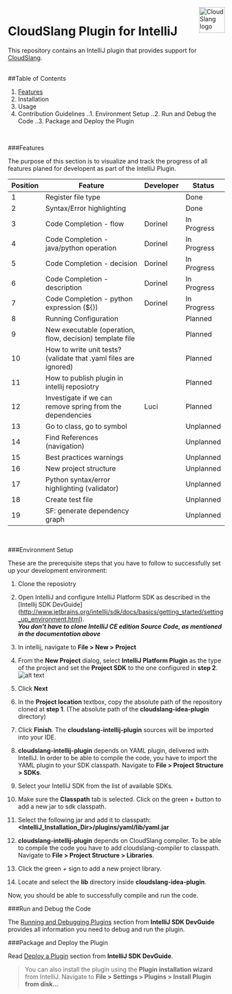 <a href="http://cloudslang.io/">
    <img src="https://camo.githubusercontent.com/ece898cfb3a9cc55353e7ab5d9014cc314af0234/687474703a2f2f692e696d6775722e636f6d2f696849353630562e706e67" alt="CloudSlang logo" title="CloudSlang" align="right" height="60"/>
</a>

CloudSlang Plugin for IntelliJ  
================================
  
This repository contains an IntelliJ plugin that provides support for [CloudSlang](http://cloudslang.io/).  
<br />

##Table of Contents

1. [Features](#features)  
2. Installation  
3. Usage
4. Contribution Guidelines
..1. Environment Setup 
..2. Run and Debug the Code
..3. Package and Deploy the Plugin
<br />


###Features

The purpose of this section is to visualize and track the progress of all features planed for developent as part of the IntelliJ Plugin.

| Position | Feature | Developer | Status |
| -------- | ------- | --------- | ------ |
| 1 | Register file type | | Done
| 2 | Syntax/Error highlighting | | Done |
| 3 | Code Completion - flow | Dorinel | In Progress |
| 4 | Code Completion - java/python operation | Dorinel | In Progress |
| 5 | Code Completion - decision | Dorinel | In Progress |
| 6 | Code Completion - description | Dorinel | In Progress |
| 7 | Code Completion - python expression (${}) | Dorinel | In Progress |
| 8 | Running Configuration | | Planned |
| 9 | New executable (operation, flow, decision) template file | | Planned |
| 10 | How to write unit tests? (validate that .yaml files are ignored) | | Planned |
| 11 | How to publish plugin in intellij reposiotry | | Planned |
| 12 | Investigate if we can remove spring from the dependencies | Luci | Planned |
| 13 | Go to class, go to symbol | | Unplanned |
| 14 | Find References (navigation) | | Unplanned |
| 15 | Best practices warnings | | Unplanned |
| 16 | New project structure | | Unplanned |
| 17 | Python syntax/error highlighting (validator) | | Unplanned |
| 18 | Create test file | | Unplanned |
| 19 | SF: generate dependency graph | | Unplanned |  
<br />


###Environment Setup

These are the prerequisite steps that you have to follow to successfully set up your development environment:  
  
1. Clone the reposiotry  
  
2. Open IntelliJ and configure IntelliJ Platform SDK as described in the [Intellij SDK DevGuide] (http://www.jetbrains.org/intellij/sdk/docs/basics/getting_started/setting_up_environment.html).  
*__You don't have to clone IntelliJ CE edition Source Code, as mentioned in the documentation above__*  
  
3. In intellij, navigate to __File > New > Project__  
  
4. From the __New Project__ dialog, select __IntelliJ Platform Plugin__ as the type of the project and set the __Project SDK__ to the one configured in __step 2__.  
![alt text](http://www.jetbrains.org/intellij/sdk/docs/basics/getting_started/img/new_project_wizard.png, "Create New Project Wizard")
  
5. Click __Next__  
  
6. In the __Project location__ textbox, copy the absolute path of the repository cloned at __step 1__. (The absolute path of the __cloudslang-idea-plugin__ directory)  
  
7. Click __Finish__. The __cloudslang-intellij-plugin__ sources will be imported into your IDE.  
  
8. __cloudslang-intellij-plugin__ depends on YAML plugin, delivered with IntelliJ. In order to be able to compile the code, you have to import the YAML plugin to your SDK classpath. Navigate to __File > Project Structure > SDKs__.  
  
9. Select your IntelliJ SDK from the list of available SDKs.  
  
10. Make sure the __Classpath__ tab is selected. Click on the green *+* button to add a new jar to sdk classpath.  
  
12. Select the following jar and add it to classpath: __<IntelliJ_Installation_Dir>/plugins/yaml/lib/yaml.jar__  
  
13. __cloudslang-intellij-plugin__ depends on CloudSlang compiler. To be able to compile the code you have to add cloudslang-compiler to classpath. Navigate to __File > Project Structure > Libraries__.  
  
14. Click the green *+* sign to add a new project library.  
  
15. Locate and select the __lib__ directory inside __cloudslang-idea-plugin__.  
  
Now, you should be able to successfully compile and run the code.
<br />


###Run and Debug the Code

The [Running and Debugging Plugins](http://www.jetbrains.org/intellij/sdk/docs/basics/getting_started/running_and_debugging_a_plugin.html) section from __IntelliJ SDK DevGuide__ provides all information you need to debug and run the plugin.
<br />


###Package and Deploy the Plugin

Read [Deploy a  Plugin](http://www.jetbrains.org/intellij/sdk/docs/basics/getting_started/deploying_plugin.html) section from __IntelliJ SDK DevGuide__.  
> You can also install the plugin using the __Plugin installation wizard__ from IntelliJ. Navigate to __File > Settings > Plugins > Install Plugin from disk...__


